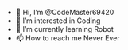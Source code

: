 - 👋 Hi, I’m @CodeMaster69420
- 👀 I’m interested in Coding
- 🌱 I’m currently learning Robot
- 📫 How to reach me Never Ever

<!---
CodeMaster69420/CodeMaster69420 is a ✨ special ✨ repository because its `README.md` (this file) appears on your GitHub profile.
You can click the Preview link to take a look at your changes.
--->
